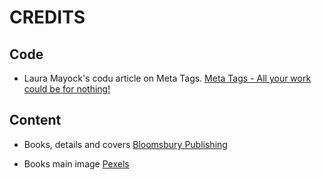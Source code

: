 # CREDITS
## Code
- Laura Mayock's codu article on Meta Tags.
[Meta Tags - All your work could be for nothing!](https://www.codu.co/articles/meta-tags-all-your-work-could-be-for-nothing-32p5y-ej)

## Content
- Books, details and covers
[Bloomsbury Publishing](https://www.bloomsbury.com/uk/)

- Books main image
[Pexels](https://www.pexels.com/photo/pile-of-assorted-novel-books-694740/)